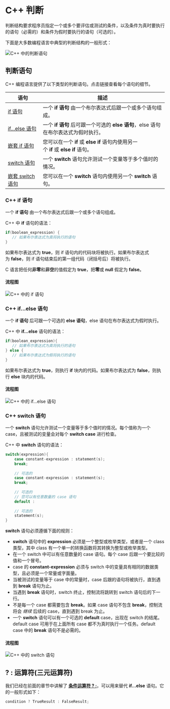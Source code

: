 # C++ 判断

判断结构要求程序员指定一个或多个要评估或测试的条件，以及条件为真时要执行的语句（必需的）和条件为假时要执行的语句（可选的）。

下面是大多数编程语言中典型的判断结构的一般形式：

![C++ 中的判断语句](https://www.runoob.com/wp-content/uploads/2015/12/if.png)

## 判断语句

C++ 编程语言提供了以下类型的判断语句。点击链接查看每个语句的细节。

|语句|描述|
|---|---|
|[if 语句](https://www.runoob.com/cplusplus/cpp-if.html "C++ 中的 if 语句")|一个 **if 语句** 由一个布尔表达式后跟一个或多个语句组成。|
|[if...else 语句](https://www.runoob.com/cplusplus/cpp-if-else.html "C++ 中的 if...else 语句")|一个 **if 语句** 后可跟一个可选的 **else 语句**，else 语句在布尔表达式为假时执行。|
|[嵌套 if 语句](https://www.runoob.com/cplusplus/cpp-nested-if.html "C++ 中的嵌套 if 语句")|您可以在一个 **if** 或 **else if** 语句内使用另一个 **if** 或 **else if** 语句。|
|[switch 语句](https://www.runoob.com/cplusplus/cpp-switch.html "C++ 中的 switch 语句")|一个 **switch** 语句允许测试一个变量等于多个值时的情况。|
|[嵌套 switch 语句](https://www.runoob.com/cplusplus/cpp-nested-switch.html "C++ 中的嵌套 switch 语句")|您可以在一个 **switch** 语句内使用另一个 **switch** 语句。|

### C++ if 语句

一个 **if 语句** 由一个布尔表达式后跟一个或多个语句组成。

C++ 中 **if** 语句的语法：

```cpp
if(boolean_expression) {
   // 如果布尔表达式为真将执行的语句
}
```
如果布尔表达式为 **true**，则 if 语句内的代码块将被执行。如果布尔表达式为 **false**，则 if 语句结束后的第一组代码（闭括号后）将被执行。

C 语言把任何**非零**和**非空**的值假定为 **true**，把**零**或 **null** 假定为 **false**。

#### 流程图

![C++ 中的 if 语句](https://www.runoob.com/wp-content/uploads/2014/09/if_statement.jpg)


### C++ if...else 语句



一个 **if 语句** 后可跟一个可选的 **else 语句**，else 语句在布尔表达式为假时执行。


C++ 中 **if...else** 语句的语法：

```cpp
if(boolean_expression){
   // 如果布尔表达式为真将执行的语句
} else {
   // 如果布尔表达式为假将执行的语句
}
```

如果布尔表达式为 **true**，则执行 **if** 块内的代码。如果布尔表达式为 **false**，则执行 **else** 块内的代码。

#### 流程图

![C++ 中的 if...else 语句](https://www.runoob.com/wp-content/uploads/2014/09/if_else_statement.jpg)


### C++ switch 语句



一个 **switch** 语句允许测试一个变量等于多个值时的情况。每个值称为一个 case，且被测试的变量会对每个 **switch case** 进行检查。


C++ 中 **switch** 语句的语法：

```cpp
switch(expression){ 
	case constant-expression : statement(s); 
	break; 
	
	// 可选的 
	case constant-expression : statement(s); 
	break; 
	
	// 可选的 
	// 您可以有任意数量的 case 语句 
	default : 
	
	// 可选的 
	statement(s); 
}
```

**switch** 语句必须遵循下面的规则：

- **switch** 语句中的 **expression** 必须是一个整型或枚举类型，或者是一个 class 类型，其中 class 有一个单一的转换函数将其转换为整型或枚举类型。
- 在一个 switch 中可以有任意数量的 case 语句。每个 case 后跟一个要比较的值和一个冒号。
- case 的 **constant-expression** 必须与 switch 中的变量具有相同的数据类型，且必须是一个常量或字面量。
- 当被测试的变量等于 case 中的常量时，case 后跟的语句将被执行，直到遇到 **break** 语句为止。
- 当遇到 **break** 语句时，switch 终止，控制流将跳转到 switch 语句后的下一行。
- 不是每一个 case 都需要包含 **break**。如果 case 语句不包含 **break**，控制流将会 _继续_ 后续的 case，直到遇到 break 为止。
- 一个 **switch** 语句可以有一个可选的 **default** case，出现在 switch 的结尾。default case 可用于在上面所有 case 都不为真时执行一个任务。default case 中的 **break** 语句不是必需的。

#### 流程图

![C++ 中的 switch 语句](https://www.runoob.com/wp-content/uploads/2014/09/switch_statement.jpg)



## ? : 运算符(三元运算符)

我们已经在前面的章节中讲解了 [**条件运算符 ? :**](https://www.runoob.com/cplusplus/cpp-conditional-operator.html)，可以用来替代 **if...else** 语句。它的一般形式如下：

```cpp
condition ? TrueResult : FalseResult;
```

